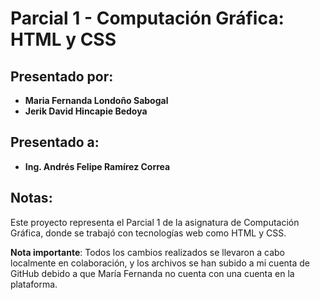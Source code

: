 # Parcial 1 - Computación Gráfica: HTML y CSS

## Presentado por:

- **Maria Fernanda Londoño Sabogal**
- **Jerik David Hincapie Bedoya**

## Presentado a:

- **Ing. Andrés Felipe Ramírez Correa**

## Notas:

Este proyecto representa el Parcial 1 de la asignatura de Computación Gráfica, donde se trabajó con tecnologías web como HTML y CSS. 

**Nota importante**: Todos los cambios realizados se llevaron a cabo localmente en colaboración, y los archivos se han subido a mi cuenta de GitHub debido a que María Fernanda no cuenta con una cuenta en la plataforma.
